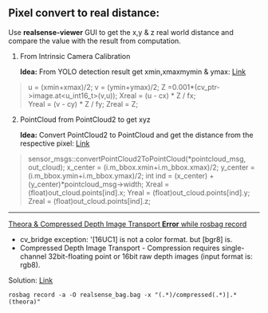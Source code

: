 ## Pixel convert to real distance:
Use **realsense-viewer** GUI to get the x,y & z real world distance and compare the value with the result from computation.

 1. From Intrinsic Camera Calibration
	 
	 **Idea:** From YOLO detection result get xmin,xmaxmymin & ymax:  [Link](https://vision.in.tum.de/data/datasets/rgbd-dataset/file_formats#intrinsic_camera_calibration_of_the_kinect)
> u = (xmin+xmax)/2; 
> v = (ymin+ymax)/2; 
> Z =0.001*(cv_ptr->image.at<u_int16_t>(v,u)); 
> Xreal = (u - cx) * Z / fx;  
> Yreal = (v - cy) * Z / fy; 
> Zreal = Z;
 2. PointCloud from PointCloud2 to get xyz
	 
	 **Idea:** Convert PointCloud2 to PointCloud and get the distance from the respective pixel: [Link](https://answers.ros.org/question/9239/reading-pointcloud2-in-c/)
> sensor_msgs::convertPointCloud2ToPointCloud(*pointcloud_msg, out_cloud); 
> x_center = (i.m_bbox.xmin+i.m_bbox.xmax)/2; 
> y_center = (i.m_bbox.ymin+i.m_bbox.ymax)/2; 
> int  ind = (x_center) + (y_center)*pointcloud_msg->width; 
> Xreal = (float)out_cloud.points[ind].x; 
> Yreal = (float)out_cloud.points[ind].y; 
> Zreal = (float)out_cloud.points[ind].z;
-------------
<ins>Theora & Compressed Depth Image Transport **Error** while rosbag record</ins>
 - cv_bridge exception: '[16UC1] is not a color format. but [bgr8] is.
 - Compressed Depth Image Transport - Compression requires single-channel 32bit-floating point or 16bit raw depth images (input format is: rgb8).

Solution: [Link](https://github.com/IntelRealSense/realsense-ros/issues/315#issuecomment-531382378)

    rosbag record -a -O realsense_bag.bag -x "(.*)/compressed(.*)|.*(theora)"
